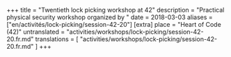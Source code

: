 +++
title = "Twentieth lock picking workshop at 42"
description = "Practical physical security workshop organized by "
date = 2018-03-03
aliases = ["en/activités/lock-picking/session-42-20"]
[extra]
place = "Heart of Code (42)"
untranslated = "activities/workshops/lock-picking/session-42-20.fr.md"
translations = [
    "activities/workshops/lock-picking/session-42-20.fr.md"
]
+++
